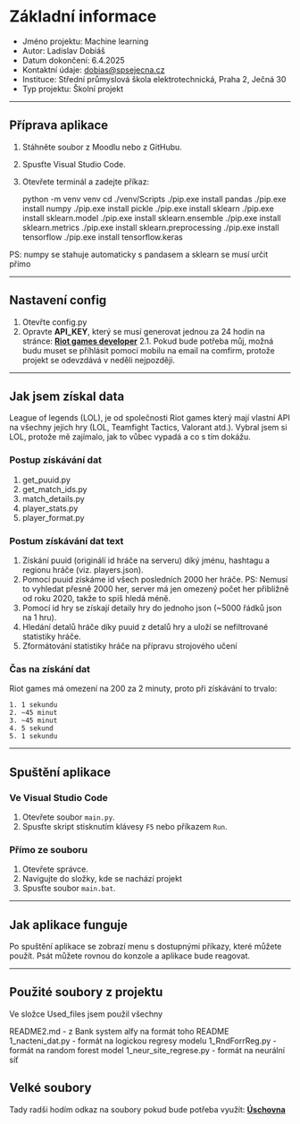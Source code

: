 # Základní informace
- Jméno projektu: Machine learning
- Autor: Ladislav Dobiáš
- Datum dokončení: 6.4.2025
- Kontaktní údaje: dobias@spsejecna.cz
- Instituce: Střední průmyslová škola elektrotechnická, Praha 2, Ječná 30
- Typ projektu: Školní projekt

---

## Příprava aplikace

1. Stáhněte soubor z Moodlu nebo z GitHubu.
2. Spusťte Visual Studio Code.
3. Otevřete terminál a zadejte příkaz:

    python -m venv venv
    cd ./venv/Scripts
    ./pip.exe install pandas
    ./pip.exe install numpy
    ./pip.exe install pickle
    ./pip.exe install sklearn
    ./pip.exe install sklearn.model
    ./pip.exe install sklearn.ensemble
    ./pip.exe install sklearn.metrics
    ./pip.exe install sklearn.preprocessing
    ./pip.exe install tensorflow
    ./pip.exe install tensorflow.keras

PS: numpy se stahuje automaticky s pandasem a sklearn se musí určit přímo

---

## Nastavení config

1. Otevřte config.py
2. Opravte **API_KEY**, který se musí generovat jednou za 24 hodin na stránce: **[Riot games developer](https://developer.riotgames.com/)**
2.1. Pokud bude potřeba můj, možná budu muset se příhlásit pomocí mobilu na email na comfirm, protože projekt se odevzdává v neděli nejpozději. 

---

## Jak jsem získal data

League of legends (LOL), je od společnosti Riot games který mají vlastní API na všechny jejich hry (LOL, Teamfight Tactics, Valorant atd.).
Vybral jsem si LOL, protože mě zajímalo, jak to vůbec vypadá a co s tím dokážu.

### Postup získávání dat

1. get_puuid.py
2. get_match_ids.py
3. match_details.py
4. player_stats.py
5. player_format.py

### Postum získávání dat text

1. Získání puuid (originálí id hráče na serveru) díký jménu, hashtagu a regionu hráče (viz. players.json).
2. Pomocí puuid získáme id všech posledních 2000 her hráče. 
PS: Nemusí to vyhledat přesně 2000 her, server má jen omezený počet her přibližně od roku 2020, takže to spíš hledá méně.
3. Pomocí id hry se získají detaily hry do jednoho json (~5000 řádků json na 1 hru).
4. Hledání detalů hráče díky puuid z detalů hry a uloží se nefiltrované statistiky hráče.
5. Zformátování statistiky hráče na přípravu strojového učení

### Čas na získání dat

Riot games má omezení na 200 za 2 minuty, proto při získávání to trvalo:

    1. 1 sekundu
    2. ~45 minut
    3. ~45 minut
    4. 5 sekund
    5. 1 sekundu

---

## Spuštění aplikace

### Ve Visual Studio Code
1. Otevřete soubor `main.py`.
2. Spusťte skript stisknutím klávesy `F5` nebo příkazem `Run`.
        
### Přímo ze souboru
1. Otevřete správce.
2. Navigujte do složky, kde se nachází projekt
3. Spusťte soubor `main.bat`.

---

## Jak aplikace funguje

Po spuštění aplikace se zobrazí menu s dostupnými příkazy, které můžete použít.
Psát můžete rovnou do konzole a aplikace bude reagovat.

---

## Použité soubory z projektu

Ve složce Used_files jsem použil všechny

README2.md - z Bank system alfy na formát toho README
1_nacteni_dat.py - formát na logickou regresy modelu
1_RndForrReg.py - formát na random forest model
1_neur_site_regrese.py - formát na neurální síť

## Velké soubory

Tady radši hodím odkaz na soubory pokud bude potřeba využít:
**[Úschovna](https://www.uschovna.cz/zasilka/SCS6SI2NHRWZA5FN-5YC/)**